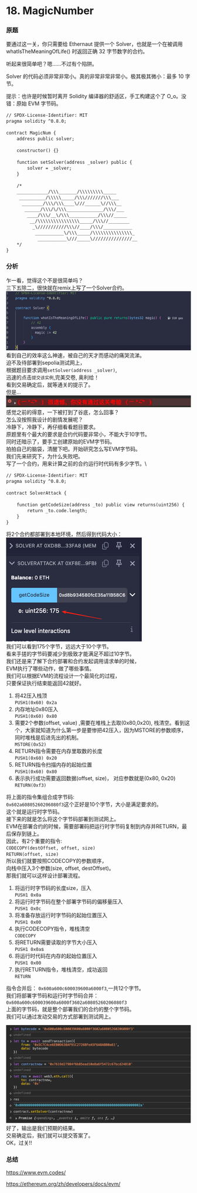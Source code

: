 # 18. MagicNumber
### 原题
要通过这一关，你只需要给 Ethernaut 提供一个 Solver，也就是一个在被调用 whatIsTheMeaningOfLife() 时返回正确 32 字节数字的合约。

听起来很简单吧？嗯……不过有个陷阱。

Solver 的代码必须非常非常小。真的非常非常非常小。极其极其微小：最多 10 字节。

提示：也许是时候暂时离开 Solidity 编译器的舒适区，手工构建这个了 O_o。没错：原始 EVM 字节码。
```solidity
// SPDX-License-Identifier: MIT
pragma solidity ^0.8.0;

contract MagicNum {
    address public solver;

    constructor() {}

    function setSolver(address _solver) public {
        solver = _solver;
    }

    /*
    ____________/\\\_______/\\\\\\\\\_____        
     __________/\\\\\_____/\\\///////\\\___       
      ________/\\\/\\\____\///______\//\\\__      
       ______/\\\/\/\\\______________/\\\/___     
        ____/\\\/__\/\\\___________/\\\//_____    
         __/\\\\\\\\\\\\\\\\_____/\\\//________   
          _\///////////\\\//____/\\\/___________  
           ___________\/\\\_____/\\\\\\\\\\\\\\\_ 
            ___________\///_____\///////////////__
    */
}
```
### 分析
乍一看，觉得这个不是很简单吗？\
三下五除二，很快就在remix上写了一个Solver合约。\
![alt text](image-17.png) \
看到自己的效率这么神速，被自己的天才而感动的痛哭流涕。\
迫不及待部署到sepolia测试网上，\
根据题目要求调用`setSolver(address _solver)`, \
迅速的点击`提交该实例`,完美交卷, 奥利给！\
看到交易确定后，就等通关的提示了。\
但是...\
![alt text](image-16.png) \
感觉之前的得意，一下被打到了谷底，怎么回事？\
怎么没按照我设计的剧情发展呢？\
冷静下，冷静下，再仔细看看题目要求。\
原题里有个最大的要求是合约代码要非常小，不能大于10字节。\
同时还暗示了，要手工创建原始的EVM字节码。\
拍拍自己的脑袋，清醒下吧。开始研究怎么写EVM字节码。\
我们先来研究下，为什么失败吧。\
写了一个合约，用来计算之前的合约运行时代码有多少字节。\
```solidity
// SPDX-License-Identifier: MIT
pragma solidity ^0.8.0;

contract SolverAttack {

    function getCodeSize(address _to) public view returns(uint256) {
        return _to.code.length;
    }
}
```
将2个合约都部署到本地环境，然后得到代码大小：\
![alt text](image-18.png) \
我们可以看到175个字节，远远大于10个字节。\
看来手搓的字节码要减少到极致才能满足不超过10字节。\
我们还是来了解下合约部署和合约发起调用请求单的时候，\
EVM执行了哪些动作，做了哪些事情。\
我们可以根据EVM的流程设计一个最简化的过程，\
只要保证执行结束能返回42就好。
1. 将42压入栈顶 \
`PUSH1(0x60) 0x2a` 
2. 内存地址0x80压入 \
`PUSH1(0x60) 0x80` 
3. 需要2个参数(offset, value) ,需要在堆栈上去取(0x80,0x20), 栈清空。看到这个，大家就知道为什么第一步是要惨把42压入，因为MSTORE的参数顺序，同时堆栈是后进先出的机制。 \
`MSTORE(0x52)` 
4. RETURN指令需要在内存里取数的长度 \
`PUSH1(0x60) 0x20` 
5. RETURN指令扫描内存的起始位置 \
`PUSH1(0x60) 0x80` 
6. 表示执行成功需要返回数据(offset, size)， 对应参数就是(0x80, 0x20) \
`RETURN(0xf3)` 

将上面的指令集组合成字节码: \
`0x602a60805260206080f3`这个正好是10个字节，大小是满足要求的。\
这个就是运行时字节码。\
接下来的就是怎么将这个字节码部署到测试网上。\
EVM在部署合约的时候，需要部署码把运行时字节码复制到内存并RETURN，最后保存到链上。\
因此，有2个重要的指令: \
`CODECOPY(destOffset, offset, size)` \
`RETURN(offset, size)` \
所以我们就要按照CODECOPY的参数顺序，\
向栈中压入3个参数(size, offset, destOffset)。\
那我们就可以这样设计部署流程。
1. 将运行时字节码的长度size，压入 \
   `PUSH1 0x0a`
2. 将运行时字节码在整个部署字节码的偏移量压入 \
   `PUSH1 Ox0c`
3. 将准备存放运行时字节码的起始位置压入 \
   `PUSH1 0x00`
4. 执行CODECOPY指令，堆栈清空 \
   `CODECOPY`
5. 将RETURN需要读取的字节大小压入 \
   `PUSH1 0x0a`s
6. 将运行时代码在内存的起始位置压入 \
   `PUSH1 0x00`
7. 执行RETURN指令，堆栈清空，成功返回 \
   `RETURN` 

指令合并后： `0x600a600c600039600a6000f3`,一共12个字节。\
我们将部署字节码和运行时字节码合并：\
`0x600a600c600039600a6000f3602a60805260206080f3` \
上面的字节码，就是整个部署我们的合约的整个字节码。\
我们可以通过发动交易的方式部署到测试网上。

![alt text](image-20.png)
好了，输出是我们预期的结果。\
交易确定后，我们就可以提交答案了。\
OK，过关!!
### 总结
https://www.evm.codes/

https://ethereum.org/zh/developers/docs/evm/